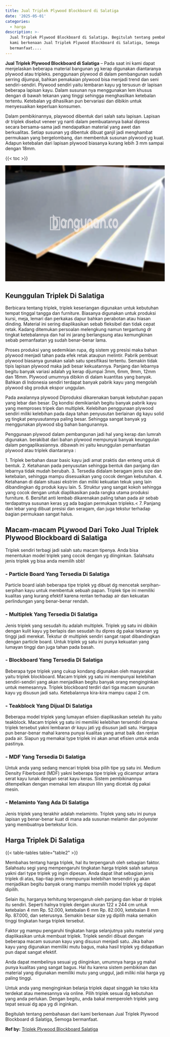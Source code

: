 ```yaml
---
title: Jual Triplek Plywood Blockboard di Salatiga
date: '2025-05-01'
categories:
  - harga
description: >-
  Jual Triplek Plywood Blockboard di Salatiga. Begitulah tentang pembahasan dari
  kami berkenaan Jual Triplek Plywood Blockboard di Salatiga, Semoga
  bermanfaat....
---
```


**Jual Triplek Plywood Blockboard di Salatiga** – Pada saat ini kami dapat menjelaskan beberapa material bangunan yg kerap digunakan diantaranya plywood atau tripleks. penggunaan plywood di dalam pembangunan sudah serring dijumpai, bahkan pemakaian plywood bisa menjadi trend dan seni sendiri-sendiri. Plywood sendiri yaitu lembaran kayu yg tersusun dr lapisan beberapa lapisan kayu. Dalam susunan nya menggunakan lem khusus dengan di bawah tekanan yang tinggi sehingga menghasilkan ketebalan tertentu. Ketebalan yg dihasilkan pun bervariasi dan dibikin untuk menyesuaikan keperluan konsumen.

Dalam pembikinannya, playwood dibentuk dari salah satu lapisan. Lapisan dr triplek disebut veneer yg nanti dalam pembuatannya bakal dipress secara bersama-sama jadi mendapatkan material yang awet dan berkualitas. Setiap susunan yg dibentuk dibuat ganjil jadi menghambat permukaan yang bergelombang, dan membentuk susunan plywood yg kuat. Adapun ketebalan dari lapisan plywood biasanya kurang lebih 3 mm sampai dengan 18mm.

{{< toc >}}

![Jual Triplek Plywood Blockboard di Salatiga](/images/jual-triplek-murah-10.png)

## Keunggulan Triplek Di Salatiga

Berbicara tentang triplek, triplek keseriangan digunakan untuk kebutuhan tempat tinggal tangga dan furniture. Biasanya digunakan untuk produksi kursi, meja, lemari dan perkakas dapur bahkan perabotan atau hiasan dinding. Material ini sering diaplikasikan sebab fleksibel dan tidak cepat retak. Kadang ditemukan persoalan melengkung namun tergantung dr tingkat ketebalannya dan hal ini jarang berlangsung atau kemungkinan sebab pemanfaatan yg sudah benar-benar lama.

Proses produksi yang sedemikian rupa, dg sistem yg presisi maka bahan plywood menjadi tahan pada efek retak ataupun melintir. Pabrik pembuat plywood biasanya gunakan salah satu spesifikasi tertentu. Semakin tidak tipis lapisan plywood maka jadi besar kekuatannya. Panjang dan lebarnya begitu banyak variasi adalah yg kerap dijumpai 3mm, 6mm, 9mm, 12mm dan 18mm. Plywood umumnya dibikin di dalam kuantitas yang banyak. Bahkan di Indonesia sendiri terdapat banyak pabrik kayu yang mengolah plywood sbg produk ekspor unggulan.

Pada awalannya plywood Diproduksi dikarenakan banyak kebutuhan papan yang lebar dan besar. Dg kondisi demikianlah begitu banyak pabrik kayu yang memproses tripek dan multiplek. Kelebihan penggunaan plywood sendiri miliki kelebihan pada daya tahan penyusutan berlainan dg kayu solid yg tingkat penyusutannya paling besar. Sehingga sangat banyak yg menggunakan plywood sbg bahan bangunannya.

Penggunaan plywood dalam pembangunan jadi hal yang kerap dan lumrah digunakan. berakibat dari bahan plywood mempunyai banyak keunggulan dalam pengaplikasiannya. dibawah ini yaitu keunggulan pemanfaatan plywood atau triplek diantaranya :

1\. Triplek berbahan dasar basic kayu jadi amat praktis dan enteng untuk di bentuk. 2. Ketahanan pada penyusutan sehingga bentuk dan panjang dan lebarnya tidak mudah berubah. 3. Tersedia didalam beragam jenis size dan ketebalan, sehingga mampu disesuaikan yang cocok dengan kebutuhan. 4. Ketahanan di dalam situasi ekstrim dan miliki kekuatan tekuk yang lain dibandingkan dg produk kayu lain. 5. Struktur yang sangat kokoh sehingga yang cocok dengan untuk diaplikasikan pada rangka utama produksi furniture. 6. Bersifat anti lembab dikarenakan paling tahan pada air sebab terdapatnya susunan keras yg ada bagian permukaan tripleks.< 7. Panjang dan lebar yang dibuat presisi dan seragam, dan juga tekstur terhadap bagian permukaan sangat halus.

## Macam-macam PLywood Dari Toko Jual Triplek Plywood Blockboard di Salatiga

Triplek sendiri terbagi jadi salah satu macam tipenya. Anda bisa menentukan model triplek yang cocok dengan yg diinginkan. Salahsatu jenis triplek yg bisa anda memilih sbb!

### \- Particle Board Yang Tersedia Di Salatiga

Particle board ialah beberapa tipe triplek yg dibuat dg mencetak serpihan-serpihan kayu untuk membentuk sebuah papan. Triplek tipe ini memiliki kualitas yang kurang efektif karena rentan terhadap air dan kekuatan perlindungan yang benar-benar rendah.

### \- Multiplek Yang Tersedia Di Salatiga

Jenis triplek yang sesudah itu adalah multiplek. Triplek yg satu ini dibikin dengan kulit kayu yg berlapis dan sesudah itu dipres dg pakai tekanan yg tinggi jadi merekat. Tekstur dr multiplek sendiri sangat rapat dibandingkan dengan particle board. Untuk triplek yg satu ini punya kekuatan yang lumayan tinggi dan juga tahan pada basah.

### \- Blockboard Yang Tersedia Di Salatiga

Beberapa type triplek yang cukup kondang digunakan oleh masyarakat yaitu triplek blockboard. Macam triplek yg satu ini mempunyai kelebihan sendiri-sendiri yang akan menjadikan begitu banyak orang menginginkan untuk memesannya. Triplek blockboard terdiri dari tiga macam susunan kayu yg disusun jadi satu. Ketebalannya kira-kira mampu capai 2 cm.

### \- Teakblock Yang Dijual Di Salatiga

Beberapa model triplek yang lumayan efisien diaplikasikan setelah itu yaitu teakblock. Macam triplek yg satu ini memiliki kelebihan tersendiri dimana triplek tersebut yakni lembaran dr kayu jati yg disusun jadi satu. Hargaya pun benar-benar mahal karena punyai kualitas yang amat baik dan rentan pada air. Siapun yg memakai type triplek ini akan amat efisien untuk anda pastinya.

### \- MDF Yang Tersedia Di Salatiga

Untuk anda yang sedang mencari triplek bisa pilih tipe yg satu ini. Medium Density Fiberboard (MDF) yakni beberapa tipe triplek yg dicampur antara serat kayu lunak dengan serat kayu keras. Sistem pembikinannya ditempelkan dengan memakai lem ataupun lilin yang dicetak dg pakai mesin.

### \- Melaminto Yang Ada Di Salatiga

Jenis triplek yang terakhir adalah melaminto. Triplek yang satu ini punya lapisan yg benar-benar kuat di mana ada susunan melamin dan polyester yang membuatnya bertekstur licin.

## Harga Triplek Di Salatiga

{{< table-tables table="table2" >}}

Membahas tentang harga triplek, hal itu terpengaruh oleh sebagian faktor. Salahsatu segi yang mempengaruhi tingkatan harga triplek salah satunya yakni dari type triplek yg ingin dipesan. Anda dapat lihat sebagian jenis triplek di atas, tiap-tiap jenis mempunyai kelebihan tersendiri yg akan menjadikan begitu banyak orang mampu memilih model triplek yg dapat dipilih.

Selain itu, harganya terhitung terpengaruh oleh panjang dan lebar dr triplek itu sendiri. Seperti halnya triplek dengan ukuran 122 x 244 cm untuk ketebalan 4 mm Rp. 52.000, ketebalan 6 mm Rp. 82.000, ketebalan 8 mm Rp. 87.000, dan seterusnya. Semakin besar size yg dipilih maka semakin tinggi tingkatan harga triplek tersebut.

Faktor yg mampu pengaruhi tingkatan harga selanjutnya yaitu material yang diaplikasikan untuk membuat triplek. Triplek sendiri dibuat dengan beberapa macam susunan kayu yang disusun menjadi satu. Jika bahan kayu yang digunakan memiliki mutu bagus, maka hasil triplek yg didapatkan pun dapat sangat efektif.

Anda dapat membelinya sesuai yg diinginkan, umumnya harga yg mahal punya kualitas yang sangat bagus. Hal itu karena sistem pembikinan dan material yang digunakan memiliki mutu yang unggul, jadi miliki nilai harga yg paling tinggi.

Untuk anda yang menginginkan belanja triplek dapat singgah ke toko kita terdekat atau memesannya via online. Pilih triplek sesuai dg kebutuhan yang anda perlukan. Dengan begitu, anda bakal memperoleh triplek yang tepat sesuai dg apa yg di inginkan.

Begitulah tentang pembahasan dari kami berkenaan Jual Triplek Plywood Blockboard di Salatiga, Semoga bermanfaat.

**Ref by:** [Triplek Plywood Blockboard Salatiga](https://id.wikipedia.org/wiki/Triplek)
